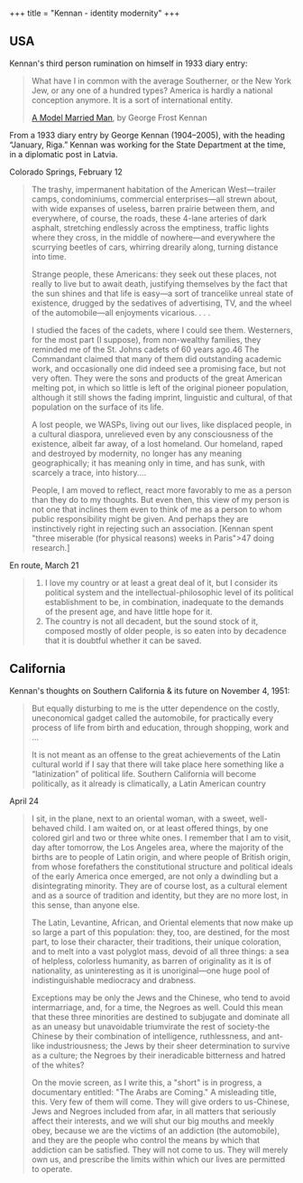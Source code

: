 +++
title = "Kennan - identity modernity"
+++

## USA
Kennan's third person rumination on himself in 1933 diary entry:

> What have I in common with the average Southerner, or the New York Jew, or any one of a hundred types? America is hardly a national conception anymore. It is a sort of international entity.
>
> [A Model Married Man](https://harpers.org/archive/2014/01/a-model-married-man/), by George Frost Kennan

From a 1933 diary entry by George Kennan (1904–2005), with the heading “January, Riga.” Kennan was working for the State Department at the time, in a diplomatic post in Latvia.

Colorado Springs, February 12

> The trashy, impermanent habitation of the American West—trailer camps, condominiums, commercial enterprises—all strewn about, with wide expanses of useless, barren prairie between them, and everywhere, of course, the roads, these 4-lane arteries of dark asphalt, stretching endlessly across the emptiness, traffic lights where they cross, in the middle of nowhere—and everywhere the scurrying beetles of cars, whirring drearily along, turning distance into time.
>
> Strange people, these Americans: they seek out these places, not really to live but to await death, justifying themselves by the fact that the sun shines and that life is easy—a sort of trancelike unreal state of existence, drugged by the sedatives of advertising, TV, and the wheel of the automobile—all enjoyments vicarious. . . .
>
> I studied the faces of the cadets, where I could see them. Westerners, for the most part (I suppose), from non-wealthy families, they reminded me of the St. Johns cadets of 60 years ago.46 The Commandant claimed that many of them did outstanding academic work, and occasionally one did indeed see a promising face, but not very often. They were the sons and products of the great American melting pot, in which so little is left of the original pioneer population, although it still shows the fading imprint, linguistic and cultural, of that population on the surface of its life.
>
> A lost people, we WASPs, living out our lives, like displaced people, in a cultural diaspora, unrelieved even by any consciousness of the existence, albeit far away, of a lost homeland. Our homeland, raped and destroyed by modernity, no longer has any meaning geographically; it has meaning only in time, and has sunk, with scarcely a trace, into history....
> 
> People, I am moved to reflect, react more favorably to me as a person than they do to my thoughts. But even then, this view of my person is not one that inclines them even to think of me as a person to whom public responsibility might be given. And perhaps they are instinctively right in rejecting such an association. [Kennan spent "three miserable (for physical reasons) weeks in Paris">47 doing research.] 

En route, March 21

> 1. I love my country or at least a great deal of it, but I consider its political system and the intellectual-philosophic level of its political establishment to be, in combination, inadequate to the demands of the present age, and have little hope for it.
> 2. The country is not all decadent, but the sound stock of it, composed mostly of older people, is so eaten into by decadence that it is doubtful whether it can be saved.


## California
Kennan's thoughts on Southern California & its future on November 4, 1951:

> But equally disturbing to me is the utter dependence on the costly, uneconomical gadget called the automobile, for practically every process of life from birth and education, through shopping, work and ...
>
> It is not meant as an offense to the great achievements of the Latin cultural world if I say that there will take place here something like a “latinization” of political life. Southern California will become politically, as it already is climatically, a Latin American country 

April 24

> I sit, in the plane, next to an oriental woman, with a sweet, well-behaved child. I am waited on, or at least offered things, by one colored girl and two or three white ones. I remember that I am to visit, day after tomorrow, the Los Angeles area, where the majority of the births are to people of Latin origin, and where people of British origin, from whose forefathers the constitutional structure and political ideals of the early America once emerged, are not only a dwindling but a disintegrating minority. They are of course lost, as a cultural element and as a source of tradition and identity, but they are no more lost, in this sense, than anyone else. 
> 
> The Latin, Levantine, African, and Oriental elements that now make up so large a part of this population: they, too, are destined, for the most part, to lose their character, their traditions, their unique coloration, and to melt into a vast polyglot mass, devoid of all three things: a sea of helpless, colorless humanity, as barren of originality as it is of nationality, as uninteresting as it is unoriginal—one huge pool of indistinguishable mediocracy and drabness. 
> 
> Exceptions may be only the Jews and the Chinese, who tend to avoid intermarriage, and, for a time, the Negroes as well. Could this mean that these three minorities are destined to subjugate and dominate all as an uneasy but unavoidable triumvirate the rest of society-the Chinese by their combination of intelligence, ruthlessness, and ant-like industriousness; the Jews by their sheer determination to survive as a culture; the Negroes by their ineradicable bitterness and hatred of the whites?
> 
> On the movie screen, as I write this, a "short" is in progress, a documentary entitled: "The Arabs are Coming." A misleading title, this. Very few of them will come. They will give orders to us-Chinese, Jews and Negroes included from afar, in all matters that seriously affect their interests, and we will shut our big mouths and meekly obey, because we are the victims of an addiction (the automobile), and they are the people who control the means by which that addiction can be satisfied. They will not come to us. They will merely own us, and prescribe the limits within which our lives are permitted to operate.

